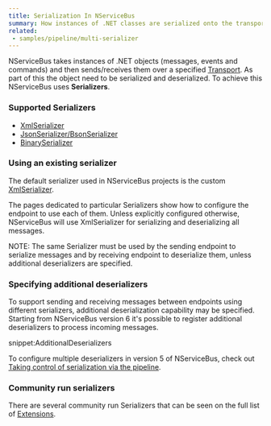 ```yaml
---
title: Serialization In NServiceBus
summary: How instances of .NET classes are serialized onto the transport.
related:
 - samples/pipeline/multi-serializer
---
```


NServiceBus takes instances of .NET objects (messages, events and commands) and then sends/receives them over a specified [Transport](/nservicebus/transports/). As part of this the object need to be serialized and deserialized. To achieve this NServiceBus uses **Serializers**.


### Supported Serializers

- [XmlSerializer](xml.md)
- [JsonSerializer/BsonSerializer](json.md)
- [BinarySerializer](binary.md)


### Using an existing serializer

The default serializer used in NServiceBus projects is the custom [XmlSerializer](xml.md).

The pages dedicated to particular Serializers show how to configure the endpoint to use each of them. Unless explicitly configured otherwise, NServiceBus will use XmlSerializer for serializing and deserializing all messages.

NOTE: The same Serializer must be used by the sending endpoint to serialize messages and by receiving endpoint to deserialize them, unless additional deserializers are specified.


### Specifying additional deserializers

To support sending and receiving messages between endpoints using different serializers, additional deserialization capability may be specified. Starting from NServiceBus version 6 it's possible to register additional deserializers to process incoming messages.

snippet:AdditionalDeserializers

To configure multiple deserializers in version 5 of NServiceBus, check out [Taking control of serialization via the pipeline](/samples/pipeline/multi-serializer/).


### Community run serializers

There are several community run Serializers that can be seen on the full list of [Extensions](/platform/extensions.md#serializers).
